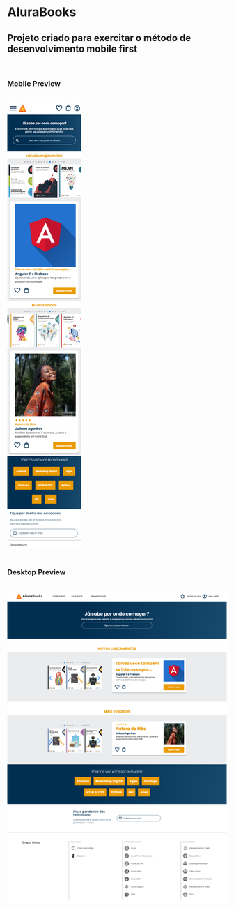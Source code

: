 # AluraBooks

## Projeto criado para exercitar o método de desenvolvimento mobile first

<br>

### Mobile Preview

<br>

<img src="assets/img/mobile-preview.png">

<br>
<br>

### Desktop Preview

<br>

<img src="assets/img/desktop-preview.png">
